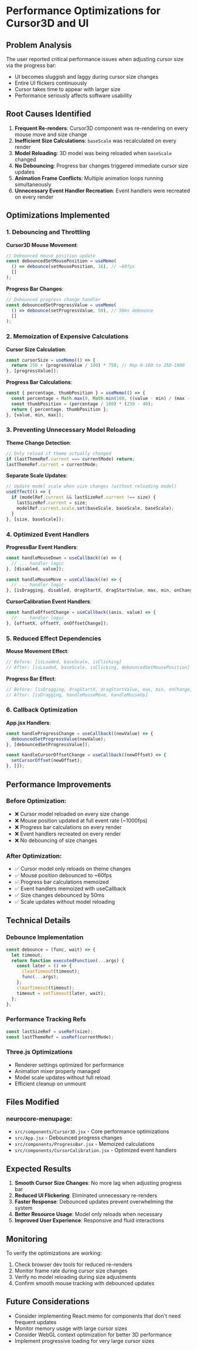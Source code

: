 # Performance Optimizations for Cursor3D and UI

## Problem Analysis

The user reported critical performance issues when adjusting cursor size via the progress bar:
- UI becomes sluggish and laggy during cursor size changes
- Entire UI flickers continuously
- Cursor takes time to appear with larger size
- Performance seriously affects software usability

## Root Causes Identified

1. **Frequent Re-renders**: Cursor3D component was re-rendering on every mouse move and size change
2. **Inefficient Size Calculations**: `baseScale` was recalculated on every render
3. **Model Reloading**: 3D model was being reloaded when `baseScale` changed
4. **No Debouncing**: Progress bar changes triggered immediate cursor size updates
5. **Animation Frame Conflicts**: Multiple animation loops running simultaneously
6. **Unnecessary Event Handler Recreation**: Event handlers were recreated on every render

## Optimizations Implemented

### 1. Debouncing and Throttling

**Cursor3D Mouse Movement**:
```javascript
// Debounced mouse position update
const debouncedSetMousePosition = useMemo(
  () => debounce(setMousePosition, 16), // ~60fps
  []
);
```

**Progress Bar Changes**:
```javascript
// Debounced progress change handler
const debouncedSetProgressValue = useMemo(
  () => debounce(setProgressValue, 50), // 50ms debounce
  []
);
```

### 2. Memoization of Expensive Calculations

**Cursor Size Calculation**:
```javascript
const cursorSize = useMemo(() => {
  return 250 + (progressValue / 100) * 750; // Map 0-100 to 250-1000
}, [progressValue]);
```

**Progress Bar Calculations**:
```javascript
const { percentage, thumbPosition } = useMemo(() => {
  const percentage = Math.max(0, Math.min(100, ((value - min) / (max - min)) * 100));
  const thumbPosition = (percentage / 100) * (239 - 40);
  return { percentage, thumbPosition };
}, [value, min, max]);
```

### 3. Preventing Unnecessary Model Reloading

**Theme Change Detection**:
```javascript
// Only reload if theme actually changed
if (lastThemeRef.current === currentMode) return;
lastThemeRef.current = currentMode;
```

**Separate Scale Updates**:
```javascript
// Update model scale when size changes (without reloading model)
useEffect(() => {
  if (modelRef.current && lastSizeRef.current !== size) {
    lastSizeRef.current = size;
    modelRef.current.scale.set(baseScale, baseScale, baseScale);
  }
}, [size, baseScale]);
```

### 4. Optimized Event Handlers

**ProgressBar Event Handlers**:
```javascript
const handleMouseDown = useCallback((e) => {
  // ... handler logic
}, [disabled, value]);

const handleMouseMove = useCallback((e) => {
  // ... handler logic
}, [isDragging, disabled, dragStartX, dragStartValue, max, min, onChange]);
```

**CursorCalibration Event Handlers**:
```javascript
const handleOffsetChange = useCallback((axis, value) => {
  // ... handler logic
}, [offsetX, offsetY, onOffsetChange]);
```

### 5. Reduced Effect Dependencies

**Mouse Movement Effect**:
```javascript
// Before: [isLoaded, baseScale, isClicking]
// After: [isLoaded, baseScale, isClicking, debouncedSetMousePosition]
```

**Progress Bar Effect**:
```javascript
// Before: [isDragging, dragStartX, dragStartValue, max, min, onChange, disabled]
// After: [isDragging, handleMouseMove, handleMouseUp]
```

### 6. Callback Optimization

**App.jsx Handlers**:
```javascript
const handleProgressChange = useCallback((newValue) => {
  debouncedSetProgressValue(newValue);
}, [debouncedSetProgressValue]);

const handleCursorOffsetChange = useCallback((newOffset) => {
  setCursorOffset(newOffset);
}, []);
```

## Performance Improvements

### Before Optimization:
- ❌ Cursor model reloaded on every size change
- ❌ Mouse position updated at full event rate (~1000fps)
- ❌ Progress bar calculations on every render
- ❌ Event handlers recreated on every render
- ❌ No debouncing of size changes

### After Optimization:
- ✅ Cursor model only reloads on theme changes
- ✅ Mouse position debounced to ~60fps
- ✅ Progress bar calculations memoized
- ✅ Event handlers memoized with useCallback
- ✅ Size changes debounced by 50ms
- ✅ Scale updates without model reloading

## Technical Details

### Debounce Implementation
```javascript
const debounce = (func, wait) => {
  let timeout;
  return function executedFunction(...args) {
    const later = () => {
      clearTimeout(timeout);
      func(...args);
    };
    clearTimeout(timeout);
    timeout = setTimeout(later, wait);
  };
};
```

### Performance Tracking Refs
```javascript
const lastSizeRef = useRef(size);
const lastThemeRef = useRef(currentMode);
```

### Three.js Optimizations
- Renderer settings optimized for performance
- Animation mixer properly managed
- Model scale updates without full reload
- Efficient cleanup on unmount

## Files Modified

### neurocore-menupage:
- `src/components/Cursor3D.jsx` - Core performance optimizations
- `src/App.jsx` - Debounced progress changes
- `src/components/ProgressBar.jsx` - Memoized calculations
- `src/components/CursorCalibration.jsx` - Optimized event handlers

## Expected Results

1. **Smooth Cursor Size Changes**: No more lag when adjusting progress bar
2. **Reduced UI Flickering**: Eliminated unnecessary re-renders
3. **Faster Response**: Debounced updates prevent overwhelming the system
4. **Better Resource Usage**: Model only reloads when necessary
5. **Improved User Experience**: Responsive and fluid interactions

## Monitoring

To verify the optimizations are working:
1. Check browser dev tools for reduced re-renders
2. Monitor frame rate during cursor size changes
3. Verify no model reloading during size adjustments
4. Confirm smooth mouse tracking with debounced updates

## Future Considerations

- Consider implementing React.memo for components that don't need frequent updates
- Monitor memory usage with large cursor sizes
- Consider WebGL context optimization for better 3D performance
- Implement progressive loading for very large cursor sizes 